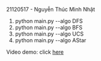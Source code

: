 ﻿21120517 - Nguyễn Thúc Minh Nhật

1. python main.py --algo DFS
2. python main.py --algo BFS
3. python main.py --algo UCS
4. python main.py --algo AStar

Video demo: click [here]()

